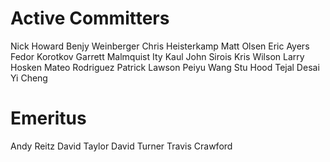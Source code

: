 Active Committers
=================

Nick Howard
Benjy Weinberger
Chris Heisterkamp
Matt Olsen
Eric Ayers
Fedor Korotkov
Garrett Malmquist
Ity Kaul
John Sirois
Kris Wilson
Larry Hosken
Mateo Rodriguez
Patrick Lawson
Peiyu Wang
Stu Hood
Tejal Desai
Yi Cheng

Emeritus
========

Andy Reitz
David Taylor
David Turner
Travis Crawford
